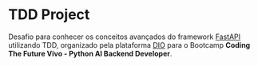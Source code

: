 # TDD Project

Desafio para conhecer os conceitos avançados do framework [FastAPI](https://fastapi.tiangolo.com/pt/) utilizando TDD, organizado pela plataforma [DIO](https://www.dio.me/) para o Bootcamp **Coding The Future Vivo - Python AI Backend Developer**.